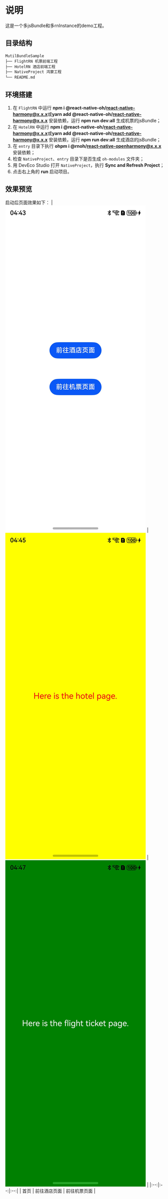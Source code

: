 # 说明
这是一个多jsBundle和多rnInstance的demo工程。


## 目录结构

```md
MutilBundleSample
├── FlightRN 机票前端工程
├── HotelRN 酒店前端工程
├── NativeProject 鸿蒙工程
└── README.md
```


## 环境搭建
1. 在 `FlightRN` 中运行 **npm i @react-native-oh/react-native-harmony@x.x.x**或**yarn add @react-native-oh/react-native-harmony@x.x.x** 安装依赖，运行 **npm run dev:all** 生成机票的jsBundle；
2. 在 `HotelRN` 中运行 **npm i @react-native-oh/react-native-harmony@x.x.x**或**yarn add @react-native-oh/react-native-harmony@x.x.x** 安装依赖，运行 **npm run dev:all** 生成酒店的jsBundle；
3. 在 `entry` 目录下执行 **ohpm i @rnoh/react-native-openharmony@x.x.x** 安装依赖；
4. 检查 `NativeProject`、`entry` 目录下是否生成 `oh-modules` 文件夹；
5. 用 DevEco Studio 打开 `NativeProject`，执行 **Sync and Refresh Project**；
6. 点击右上角的 **run** 启动项目。

## 效果预览
启动后页面效果如下：
| ![Screenshot_home](./screenshots/Screenshot_home.jpeg) | ![Screenshot_hotel](./screenshots/Screenshot_hotel.jpeg) | ![Screenshot_flight](./screenshots/Screenshot_flight.jpeg) |
|:--:|:--:|:--:|
| 首页 | 前往酒店页面 | 前往机票页面 |

